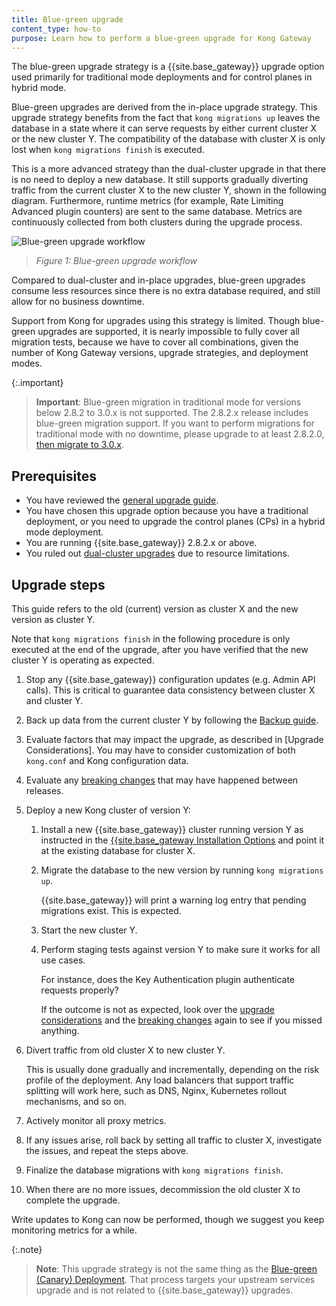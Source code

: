 ```yaml
---
title: Blue-green upgrade
content_type: how-to
purpose: Learn how to perform a blue-green upgrade for Kong Gateway
---
```


The blue-green upgrade strategy is a {{site.base_gateway}} upgrade option used primarily for traditional mode deployments and for control planes in hybrid mode. 

Blue-green upgrades are derived from the in-place upgrade strategy. This upgrade strategy benefits from the fact that `kong migrations up` leaves the database in a state where it can serve requests by either current cluster X or the new cluster Y. The compatibility of the database with cluster X is only lost when `kong migrations finish` is executed.

This is a more advanced strategy than the dual-cluster upgrade in that there is no need to deploy a new database. It still supports gradually diverting traffic from the current cluster X to the new cluster Y, shown in the following diagram. Furthermore, runtime metrics (for example, Rate Limiting Advanced plugin counters) are sent to the same database. Metrics are continuously collected from both clusters during the upgrade process.

![Blue-green upgrade workflow](/assets/images/products/gateway/upgrade/blue-green-upgrade.png)

> _Figure 1: Blue-green upgrade workflow_

Compared to dual-cluster and in-place upgrades, blue-green upgrades consume less resources since there is no extra database required, and still allow for no business downtime.

Support from Kong for upgrades using this strategy is limited.
Though blue-green upgrades are supported, it is nearly impossible to fully cover all migration tests, because we have to cover all combinations, given the number of Kong Gateway versions, upgrade strategies, and deployment modes. 

{:.important}
> **Important**: Blue-green migration in traditional mode for versions below 2.8.2 to 3.0.x is not supported.
The 2.8.2.x release includes blue-green migration support. If you want
to perform migrations for traditional mode with no downtime, please upgrade to at least 2.8.2.0, [then migrate to 3.0.x](#migrate-db).

## Prerequisites

* You have reviewed the [general upgrade guide](/gateway/{{page.kong_version}}/upgrade/).
* You have chosen this upgrade option because you have a traditional deployment, or you need to upgrade the control planes (CPs)
in a hybrid mode deployment.
* You are running {{site.base_gateway}} 2.8.2.x or above.
* You ruled out [dual-cluster upgrades](/gateway/{{page.kong_version}}/upgrade/dual-cluster/) due to resource limitations.

## Upgrade steps

This guide refers to the old (current) version as cluster X and the new version as cluster Y.

Note that `kong migrations finish` in the following procedure is only executed at the end of the upgrade, after you have verified that the new cluster Y is operating as expected.

1. Stop any {{site.base_gateway}} configuration updates (e.g. Admin API calls). 
This is critical to guarantee data consistency between cluster X and cluster Y.

2. Back up data from the current cluster Y by following the 
[Backup guide](/gateway/{{page.kong_version}}/upgrade/backup-and-restore/).

3. Evaluate factors that may impact the upgrade, as described in [Upgrade Considerations].
You may have to consider customization of both `kong.conf` and Kong configuration data.

4. Evaluate any [breaking changes](/gateway/{{page.kong_version}}/breaking-changes/) that may 
have happened between releases.

5. Deploy a new Kong cluster of version Y:

    1. Install a new {{site.base_gateway}} cluster running version Y as instructed in the 
    [{{site.base_gateway Installation Options](/gateway/{{page.kong_version}}/install/) and 
    point it at the existing database for cluster X.
    
    2. Migrate the database to the new version by running `kong migrations up`. 
    
        {{site.base_gateway}} will print a warning log entry that pending migrations exist. 
        This is expected.

    3. Start the new cluster Y.

    4. Perform staging tests against version Y to make sure it works for all use cases. 
    
        For instance, does the Key Authentication plugin authenticate requests properly?
        
        If the outcome is not as expected, look over the 
        [upgrade considerations](/gateway/{{page.kong_version}}/upgrade-considerations/) and the 
        [breaking changes](/gateway/{{page.kong_version}}/breaking-changes/)
        again to see if you missed anything.

6. Divert traffic from old cluster X to new cluster Y.
    
    This is usually done gradually and incrementally, depending on the risk profile of the deployment. 
    Any load balancers that support traffic splitting will work here, such as DNS, Nginx, Kubernetes rollout mechanisms, and so on.

7. Actively monitor all proxy metrics.

8. If any issues arise, roll back by setting all traffic to cluster X, investigate the issues, 
and repeat the steps above.

9. Finalize the database migrations with `kong migrations finish`.

10. When there are no more issues, decommission the old cluster X to complete the upgrade.

Write updates to Kong can now be performed, though we suggest you keep monitoring metrics for a while.

{:.note}
> **Note**: This upgrade strategy is not the same thing as the [Blue-green (Canary) Deployment](/gateway/{{page.kong_version}}/production/canary/). 
That process targets your upstream services upgrade and is not related to {{site.base_gateway}} upgrades.